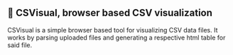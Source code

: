 ## 🧮 CSVisual, browser based CSV visualization

CSVisual is a simple browser based tool for visualizing CSV data files. It works by parsing uploaded files and generating a respective html table for said file.
